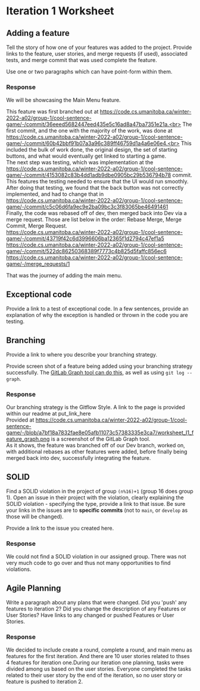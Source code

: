 Iteration 1 Worksheet
=====================

Adding a feature
-----------------

Tell the story of how one of your features was added to the project.
Provide links to the
feature, user stories, and merge requests (if used), associated tests, and merge commit
that was used complete the feature.

Use one or two paragraphs which can have point-form within them.

### Response

We will be showcasing the Main Menu feature. 

This feature was first branched out at https://code.cs.umanitoba.ca/winter-2022-a02/group-1/cool-sentence-game/-/commit/36eeed5682447eed435e5c16ad8a47ba7351e21a.<br>
The first commit, and the one with the majority of the work, was done at https://code.cs.umanitoba.ca/winter-2022-a02/group-1/cool-sentence-game/-/commit/60b42bbf91b07a3a96c389ff46759d1a4a6e06e4.<br>
This included the bulk of work done, the original design, the set of starting buttons, and what would eventually get linked to starting a game.<br>
The next step was testing, which was implementation at the https://code.cs.umanitoba.ca/winter-2022-a02/group-1/cool-sentence-game/-/commit/4153082c83b4dd1adb9dbe0905bc29b536794b78 commit. <br>
This features the testing needed to ensure that the UI would run smoothly.<br>
After doing that testing, we found that the back button was not correctly implemented, and had to change that in https://code.cs.umanitoba.ca/winter-2022-a02/group-1/cool-sentence-game/-/commit/c5c06d6fa9ec9e2ba09bc3c3f83065be46491461<br>
Finally, the code was rebased off of dev, then merged back into Dev via a merge request. Those are list below in the order: Rebase Merge, Merge Commit, Merge Request.<br>
https://code.cs.umanitoba.ca/winter-2022-a02/group-1/cool-sentence-game/-/commit/43719f42c6d3996606ba12365f1d2794c47ef1a5<br>
https://code.cs.umanitoba.ca/winter-2022-a02/group-1/cool-sentence-game/-/commit/522dc86250368389f7773c4b825d5faffc856ec6<br>
https://code.cs.umanitoba.ca/winter-2022-a02/group-1/cool-sentence-game/-/merge_requests/1<br>

That was the journey of adding the main menu.

Exceptional code
----------------

Provide a link to a test of exceptional code. In a few sentences,
provide an explanation of why the exception is handled or thrown
in the code you are testing.

Branching
----------

Provide a link to where you describe your branching strategy.

Provide screen shot of a feature being added using your branching strategy
successfully. The [GitLab Graph tool can do this](https://code.cs.umanitoba.ca/comp3350-summer2019/cook-eBook/-/network/develop),
as well as using `git log --graph`.

### Response

Our branching strategy is the Gitflow Style. A link to the page is provided within our readme at put_link_here<br>
Provided at https://code.cs.umanitoba.ca/winter-2022-a02/group-1/cool-sentence-game/-/blob/a7bf18a7832fae8e05afb11073c57383335e3ca7/worksheet_I1_feature_graph.png is a screenshot of the GitLab Graph tool.<br>
As it shows, the feature was branched off of our Dev branch, worked on, with additional rebases as other features were added, before finally being merged back into dev, successfully integrating the feature.

SOLID
-----

Find a SOLID violation in the project of group `(n%16)+1` (group 16 does group 1).
Open an issue in their project with the violation,
clearly explaining the SOLID violation - specifying the type, provide a link to that issue. Be sure
your links in the issues are to **specific commits** (not to `main`, or `develop` as those will be changed).

Provide a link to the issue you created here.

### Response

We could not find a SOLID violation in our assigned group. 
There was not very much code to go over and thus not many opportunities to find violations.

Agile Planning
--------------

Write a paragraph about any plans that were changed. Did you
'push' any features to iteration 2? Did you change the description
of any Features or User Stories? Have links to any changed or pushed Features
or User Stories.

### Response
 
We decided to include create a round, complete a round, and main menu as features for the first iteration. 
And there are 10 user stories related to thses 4 features for iteration one.During our iteration one planning,
tasks were divided among us based on the user stories. Everyone completed the tasks related to their user 
story by the end of the iteration, so no user story or feature is pushed to iteration 2. 
